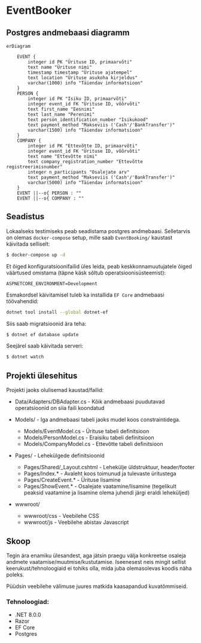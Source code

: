 # EventBooker

## Postgres andmebaasi diagramm

```mermaid
erDiagram

    EVENT {
        integer id PK "Ürituse ID, primaarvõti"
        text name "Ürituse nimi"
        timestamp timestamp "Ürituse ajatempel"
        text location "Ürituse asukoha kirjeldus"
        varchar(1000) info "Täiendav informatsioon"
    }
    PERSON {
        integer id PK "Isiku ID, primaarvõti"
        integer event_id FK "Ürituse ID, võõrvõti"
        text first_name "Eesnimi"
        text last_name "Perenimi"
        text person_identification_number "Isikukood"
        text payment_method "Makseviis ('Cash'/'BankTransfer')"
        varchar(1500) info "Täiendav informatsioon"
    }
    COMPANY {
        integer id PK "Ettevõtte ID, primaarvõti"
        integer event_id FK "Ürituse ID, võõrvõti"
        text name "Ettevõtte nimi"
        text company_registration_number "Ettevõtte registreerimisnumber"
        integer n_participants "Osalejate arv"
        text payment_method "Makseviis ('Cash'/'BankTransfer')"
        varchar(5000) info "Täiendav informatsioon"
    }
    EVENT ||--o{ PERSON : ""
    EVENT ||--o{ COMPANY : ""
```

## Seadistus

Lokaalseks testimiseks peab seadistama postgres andmebaasi. Selletarvis on olemas `docker-compose` setup, mille saab `EventBooking/` kaustast käivitada selliselt:

```bash
$ docker-compose up -d
```

Et õiged konfiguratsioonifailid üles leida, peab keskkonnamuutujatele õiged väärtused omistama (täpne käsk sõltub operatsioonisüsteemist):
```
ASPNETCORE_ENVIRONMENT=Development
```

Esmakordsel käivitamisel tuleb ka installida `EF Core` andmebaasi töövahendid:

```bash
dotnet tool install --global dotnet-ef
```

Siis saab migratsioonid ära teha:

```bash
$ dotnet ef database update
```

Seejärel saab käivitada serveri:

```bash
$ dotnet watch
```

## Projekti ülesehitus

Projekti jaoks olulisemad kaustad/failid:

* Data/Adapters/DBAdapter.cs - Kõik andmebaasi puudutavad operatsioonid on siia faili koondatud

* Models/ - Iga andmebaasi tabeli jaoks mudel koos constraintidega.
    * Models/EventModel.cs - Ürituse tabeli definitsioon
    * Models/PersonModel.cs - Eraisiku tabeli definitsioon
    * Models/CompanyModel.cs - Ettevõtte tabeli definitsioon

* Pages/ - Lehekülgede definitsioonid
    * Pages/Shared/_Layout.cshtml - Lehekülje üldstruktuur, header/footer
    * Pages/Index.* - Avaleht koos toimunud ja tulevaste üritustega
    * Pages/CreateEvent.* - Ürituse lisamine
    * Pages/ShowEvent.* - Osalejate vaatamine/lisamine (tegelikult peaksid vaatamine ja lisamine olema juhendi järgi eraldi leheküljed)

* wwwroot/
    * wwwroot/css - Veebilehe CSS
    * wwwroot/js - Veebilehe abistav Javascript

## Skoop

Tegin ära enamiku ülesandest, aga jätsin praegu välja konkreetse osaleja andmete vaatamise/muutmise/kustutamise. Iseenesest neis mingit sellist keerukust/tehnoloogiaid ei tohiks olla, mida juba olemasolevas koodis näha poleks.

Püüdsin veebilehe välimuse juures matkida kaasapandud kuvatõmmiseid.

### Tehnoloogiad:

* .NET 8.0.0
* Razor
* EF Core
* Postgres
